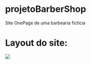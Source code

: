 # projetoBarberShop

Site OnePage de uma barbearia fictícia

<h1>Layout do site:</h1>
<div>
  <img src="https://user-images.githubusercontent.com/54119712/149662193-05f17a5d-d91e-4fa2-96bb-22f22ef142cb.png"/>
</div>
